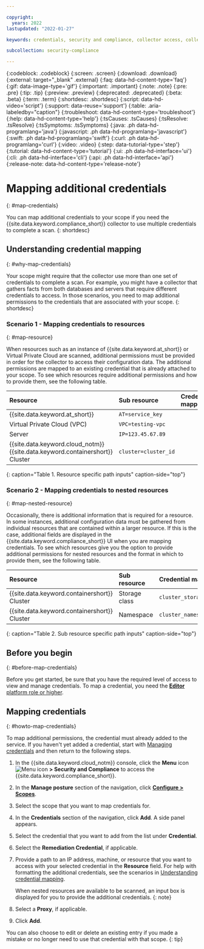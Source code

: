 ```yaml
---

copyright:
  years: 2022
lastupdated: "2022-01-27"

keywords: credentials, security and compliance, collector access, collector communication, resource scan, configuration scanning, credentials stored

subcollection: security-compliance

---
```


{:codeblock: .codeblock}
{:screen: .screen}
{:download: .download}
{:external: target="_blank" .external}
{:faq: data-hd-content-type='faq'}
{:gif: data-image-type='gif'}
{:important: .important}
{:note: .note}
{:pre: .pre}
{:tip: .tip}
{:preview: .preview}
{:deprecated: .deprecated}
{:beta: .beta}
{:term: .term}
{:shortdesc: .shortdesc}
{:script: data-hd-video='script'}
{:support: data-reuse='support'}
{:table: .aria-labeledby="caption"}
{:troubleshoot: data-hd-content-type='troubleshoot'}
{:help: data-hd-content-type='help'}
{:tsCauses: .tsCauses}
{:tsResolve: .tsResolve}
{:tsSymptoms: .tsSymptoms}
{:java: .ph data-hd-programlang='java'}
{:javascript: .ph data-hd-programlang='javascript'}
{:swift: .ph data-hd-programlang='swift'}
{:curl: .ph data-hd-programlang='curl'}
{:video: .video}
{:step: data-tutorial-type='step'}
{:tutorial: data-hd-content-type='tutorial'}
{:ui: .ph data-hd-interface='ui'}
{:cli: .ph data-hd-interface='cli'}
{:api: .ph data-hd-interface='api'}
{:release-note: data-hd-content-type='release-note'}

# Mapping additional credentials
{: #map-credentials}

You can map additional credentials to your scope if you need the {{site.data.keyword.compliance_short}} collector to use multiple credentials to complete a scan.
{: shortdesc}


## Understanding credential mapping
{: #why-map-credentials}

Your scope might require that the collector use more than one set of credentials to complete a scan. For example, you might have a collector that gathers facts from both databases and servers that require different credentials to access. In those scenarios, you need to map additional permissions to the credentials that are associated with your scope. 
{: shortdesc}


### Scenario 1 - Mapping credentials to resources
{: #map-resource}

When resources such as an instance of {{site.data.keyword.at_short}} or Virtual Private Cloud are scanned, additional permissions must be provided in order for the collector to access their configuration data. The additional permissions are mapped to an existing credential that is already attached to your scope. To see which resources require additional permissions and how to provide them, see the following table.

| Resource | Sub resource | Credential mapping |
|:---------|:-------------|:-------------------|
| {{site.data.keyword.at_short}} | `AT=service_key` |
| Virtual Private Cloud (VPC) | `VPC=testing-vpc` |
| Server | `IP=123.45.67.89` |
| {{site.data.keyword.cloud_notm}} {{site.data.keyword.containershort}} Cluster | `cluster=cluster_id` |
{: caption="Table 1. Resource specific path inputs" caption-side="top"}


### Scenario 2 - Mapping credentials to nested resources
{: #map-nested-resource}

Occasionally, there is additional information that is required for a resource. In some instances, additional configuration data must be gathered from individual resources that are contained within a larger resource. If this is the case, additional fields are displayed in the {{site.data.keyword.compliance_short}} UI when you are mapping credentials. To see which resources give you the option to provide additional permissions for nested resources and the format in which to provide them, see the following table. 

| Resource | Sub resource | Credential mapping |
|:---------|:-------------|:-------------------|
| {{site.data.keyword.containershort}} Cluster | Storage class | `cluster_storage_class_string` |
| {{site.data.keyword.containershort}} Cluster | Namespace | `cluster_namespace_string` |
{: caption="Table 2. Sub resource specific path inputs" caption-side="top"}


## Before you begin
{: #before-map-credentials}

Before you get started, be sure that you have the required level of access to view and manage credentials. To map a credential, you need the [**Editor** platform role or higher](/docs/security-compliance?topic=security-compliance-access-management).


## Mapping credentials
{: #howto-map-credentials}

To map additional permissions, the credential must already added to the service. If you haven't yet added a credential, start with [Managing credentials](/docs/security-compliance?topic=security-compliance-manage-credentials) and then return to the following steps.

1. In the {{site.data.keyword.cloud_notm}} console, click the **Menu** icon ![Menu icon](../icons/icon_hamburger.svg) **> Security and Compliance** to access the {{site.data.keyword.compliance_short}}.
2. In the **Manage posture** section of the navigation, click [**Configure > Scopes**](https://{DomainName}/security-compliance/scopes).
3. Select the scope that you want to map credentials for.
4. In the **Credentials** section of the navigation, click **Add**. A side panel appears. 
5. Select the credential that you want to add from the list under **Credential**.
6. Select the **Remediation Credential**, if applicable. 
7. Provide a path to an IP address, machine, or resource that you want to access with your selected credential in the **Resource** field. For help with formatting the additional credentials, see the scenarios in [Understanding credential mapping](#why-map-credentials).

   When nested resources are available to be scanned, an input box is displayed for you to provide the additional credentials.
   {: note}

8. Select a **Proxy**, if applicable.
9. Click **Add**.


You can also choose to edit or delete an existing entry if you made a mistake or no longer need to use that credential with that scope.
{: tip}
